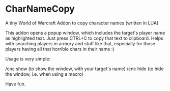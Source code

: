 # CharNameCopy
A tiny World of Warcraft Addon to copy character names (written in LUA)

This addon opens a popup window, which includes the target's player name as highlighted text. Just press CTRL+C to copy that text to clipboard. Helps with searching players in armory and stuff like that, especially for those players having all that horrible chars in their name :)

Usage is very simple:

/cnc show (to show the window, with your target's name)
/cnc hide (to hide the window, i.e. when using a macro)

Have fun.
